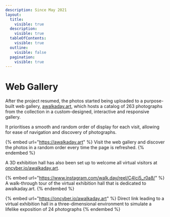 ```yaml
---
description: Since May 2021
layout:
  title:
    visible: true
  description:
    visible: true
  tableOfContents:
    visible: true
  outline:
    visible: false
  pagination:
    visible: true
---
```


# Web Gallery

After the project resumed, the photos started being uploaded to a purpose-built web gallery, [awalkaday.art](https://awalkaday.art/), which hosts a catalog of 263 photographs from the collection in a custom-designed, interactive and responsive gallery.&#x20;

It prioritises a smooth and random order of display for each visit, allowing for ease of navigation and discovery of photographs.&#x20;

{% embed url="https://awalkaday.art" %}
Visit the web gallery and discover the photos in a random order every time the page is refreshed.
{% endembed %}



A 3D exhibition hall has also been set up to welcome all virtual visitors at [oncyber.io/awalkaday.art](https://oncyber.io/awalkaday.art).



{% embed url="https://www.instagram.com/walk.day/reel/C4lci5_r0a8/" %}
A walk-through tour of the virtual exhibition hall that is dedicated to awalkaday.art.
{% endembed %}



{% embed url="https://oncyber.io/awalkaday.art" %}
Direct link leading to a virtual exhibition hall in a three-dimensional environment to simulate a lifelike exposition of 24 photographs
{% endembed %}

